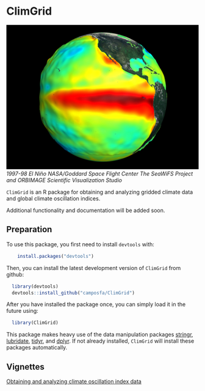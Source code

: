 ClimGrid
========

![alt text](img/spherenino9712.jpg) *1997-98 El Niño* *NASA/Goddard Space Flight Center* *The SeaWiFS Project and ORBIMAGE* *Scientific Visualization Studio*

`ClimGrid` is an R package for obtaining and analyzing gridded climate data and global climate oscillation indices.

Additional functionality and documentation will be added soon.

Preparation
-----------

To use this package, you first need to install `devtools` with:

``` r
    install.packages("devtools")
```

Then, you can install the latest development version of `ClimGrid` from github:

``` r
  library(devtools)
  devtools::install_github("camposfa/ClimGrid")
```

After you have installed the package once, you can simply load it in the future using:

``` r
  library(ClimGrid)
```

This package makes heavy use of the data manipulation packages [stringr](http://cran.r-project.org/package=stringr), [lubridate](http://cran.r-project.org/package=lubridate), [tidyr](http://cran.r-project.org/package=tidyr), and [dplyr](http://cran.r-project.org/package=dplyr). If not already installed, `ClimGrid` will install these packages automatically.

Vignettes
---------

[Obtaining and analyzing climate oscillation index data](OscillationIndices.md)
